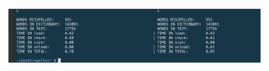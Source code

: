 

![image](https://github.com/RAYOPOKU/Courses/blob/master/Harvard-CS50x/assets/Screen%20Shot%202020-05-01%20at%2011.38.03%20PM.png)
